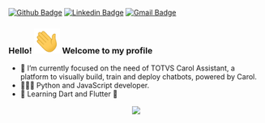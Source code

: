 
[![Github Badge](https://img.shields.io/badge/-Github-000?style=for-the-badge&logo=Github&logoColor=white&link=https://github.com/lucasgdb)](https://github.com/pedrobuzzi)
[![Linkedin Badge](https://img.shields.io/badge/-LinkedIn-blue?style=for-the-badge&logo=Linkedin&logoColor=white&link=https://www.linkedin.com/in/rebeccamanzi/)](https://www.linkedin.com/in/pedro-buzzi-filho/)
[![Gmail Badge](https://img.shields.io/badge/-Gmail-c14438?style=for-the-badge&logo=Gmail&logoColor=white&link=mailto:rebeccamanzi@gmail.com)](mailto:pedrobuzzi@gmail.com)
### Hello! <img style="margin: 0 auto" src="https://github.com/ABSphreak/ABSphreak/blob/master/gifs/Hi.gif" height="50"> Welcome to my profile

- 🔭 I’m currently focused on the need of TOTVS Carol Assistant, a platform to visually build, train and deploy chatbots, powered by Carol.
- 👨🏻‍💻 Python and JavaScript developer.
- 🌱 Learning Dart and Flutter 💙

</p>

<p align="center">
  <img align="center" src="https://github-readme-stats.vercel.app/api?username=pedrobuzzi&count_private=true&show_icons=true&hide_border=true&hide=stars" />
</p>
</br>
</br>


